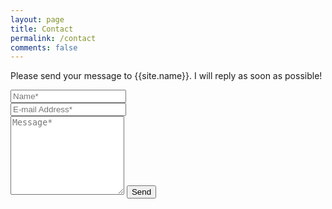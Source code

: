 ```yaml
---
layout: page
title: Contact
permalink: /contact
comments: false
---
```


<form accept-charset="UTF-8" action="https://formcarry.com/s/BhrVXCNY2Nb" method="POST" enctype="multipart/form-data">
<p class="mb-4">Please send your message to {{site.name}}. I will reply as soon as possible!</p>
<div class="form-group row">
    <div class="col-md-6">
        <input class="form-control" type="text" name="name" placeholder="Name*" required>
    </div>
    <div class="col-md-6">
        <input class="form-control" type="email" name="_replyto" placeholder="E-mail Address*" required>
    </div>
</div>
<textarea rows="8" class="form-control mb-3" name="message" placeholder="Message*" required></textarea>
<button class="btn btn-dark" type="submit">Send</button>
</form>